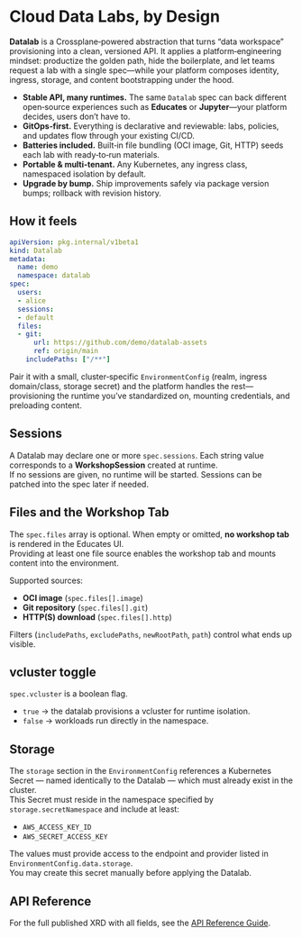 # Cloud Data Labs, by Design

**Datalab** is a Crossplane‑powered abstraction that turns “data workspace” provisioning into a clean, versioned API. It applies a platform‑engineering mindset: productize the golden path, hide the boilerplate, and let teams request a lab with a single spec—while your platform composes identity, ingress, storage, and content bootstrapping under the hood.

- **Stable API, many runtimes.** The same `Datalab` spec can back different open‑source experiences such as **Educates** or **Jupyter**—your platform decides, users don’t have to.
- **GitOps‑first.** Everything is declarative and reviewable: labs, policies, and updates flow through your existing CI/CD.
- **Batteries included.** Built‑in file bundling (OCI image, Git, HTTP) seeds each lab with ready‑to‑run materials.
- **Portable & multi‑tenant.** Any Kubernetes, any ingress class, namespaced isolation by default.
- **Upgrade by bump.** Ship improvements safely via package version bumps; rollback with revision history.

## How it feels

```yaml
apiVersion: pkg.internal/v1beta1
kind: Datalab
metadata:
  name: demo
  namespace: datalab
spec:
  users:
  - alice
  sessions:
  - default
  files:
  - git:
      url: https://github.com/demo/datalab-assets
      ref: origin/main
    includePaths: ["/**"]
```

Pair it with a small, cluster‑specific `EnvironmentConfig` (realm, ingress domain/class, storage secret) and the platform handles the rest—provisioning the runtime you’ve standardized on, mounting credentials, and preloading content.

## Sessions

A Datalab may declare one or more `spec.sessions`. Each string value corresponds to a **WorkshopSession** created at runtime.  
If no sessions are given, no runtime will be started. Sessions can be patched into the spec later if needed.

## Files and the Workshop Tab

The `spec.files` array is optional. When empty or omitted, **no workshop tab** is rendered in the Educates UI.  
Providing at least one file source enables the workshop tab and mounts content into the environment.

Supported sources:

- **OCI image** (`spec.files[].image`)  
- **Git repository** (`spec.files[].git`)  
- **HTTP(S) download** (`spec.files[].http`)  

Filters (`includePaths`, `excludePaths`, `newRootPath`, `path`) control what ends up visible.

## vcluster toggle

`spec.vcluster` is a boolean flag.  
- `true` → the datalab provisions a vcluster for runtime isolation.  
- `false` → workloads run directly in the namespace.

## Storage

The `storage` section in the `EnvironmentConfig` references a Kubernetes Secret — named identically to the Datalab — which must already exist in the cluster.  
This Secret must reside in the namespace specified by `storage.secretNamespace` and include at least:

- `AWS_ACCESS_KEY_ID`
- `AWS_SECRET_ACCESS_KEY`

The values must provide access to the endpoint and provider listed in `EnvironmentConfig.data.storage`.  
You may create this secret manually before applying the Datalab.

## API Reference

For the full published XRD with all fields, see the [API Reference Guide](https://provider-datalab.versioneer.at/latest/reference-guides/api/).
